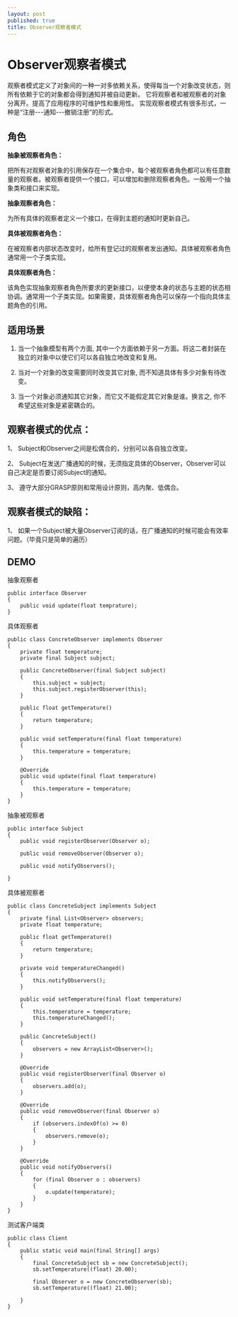 ```yaml
---
layout: post
published: true
title: Observer观察者模式
---
```

# Observer观察者模式

观察者模式定义了对象间的一种一对多依赖关系，使得每当一个对象改变状态，则所有依赖于它的对象都会得到通知并被自动更新。
它将观察者和被观察者的对象分离开。提高了应用程序的可维护性和重用性。
实现观察者模式有很多形式，一种是“注册---通知---撤销注册”的形式。

## 角色

**抽象被观察者角色：**

把所有对观察者对象的引用保存在一个集合中，每个被观察者角色都可以有任意数量的观察者。被观察者提供一个接口，可以增加和删除观察者角色。一般用一个抽象类和接口来实现。

**抽象观察者角色：**

为所有具体的观察者定义一个接口，在得到主题的通知时更新自己。

**具体被观察者角色：**

在被观察者内部状态改变时，给所有登记过的观察者发出通知。具体被观察者角色通常用一个子类实现。

**具体观察者角色：**

该角色实现抽象观察者角色所要求的更新接口，以便使本身的状态与主题的状态相协调。通常用一个子类实现。如果需要，具体观察者角色可以保存一个指向具体主题角色的引用。

## 适用场景

1) 当一个抽象模型有两个方面, 其中一个方面依赖于另一方面。将这二者封装在独立的对象中以使它们可以各自独立地改变和复用。

2) 当对一个对象的改变需要同时改变其它对象, 而不知道具体有多少对象有待改变。

3) 当一个对象必须通知其它对象，而它又不能假定其它对象是谁。换言之, 你不希望这些对象是紧密耦合的。

## 观察者模式的优点：

1、 Subject和Observer之间是松偶合的，分别可以各自独立改变。

2、 Subject在发送广播通知的时候，无须指定具体的Observer，Observer可以自己决定是否要订阅Subject的通知。

3、 遵守大部分GRASP原则和常用设计原则，高内聚、低偶合。

## 观察者模式的缺陷：

1、 如果一个Subject被大量Observer订阅的话，在广播通知的时候可能会有效率问题。（毕竟只是简单的遍历）

## DEMO

抽象观察者

    public interface Observer
    {
        public void update(float temprature);
    }

具体观察者

    public class ConcreteObserver implements Observer
    {
        private float temperature;
        private final Subject subject;

        public ConcreteObserver(final Subject subject)
        {
            this.subject = subject;
            this.subject.registerObserver(this);
        }

        public float getTemperature()
        {
            return temperature;
        }

        public void setTemperature(final float temperature)
        {
            this.temperature = temperature;
        }

        @Override
        public void update(final float temperature)
        {
            this.temperature = temperature;
        }
    }

抽象被观察者

    public interface Subject
    {
        public void registerObserver(Observer o);

        public void removeObserver(Observer o);

        public void notifyObservers();

    }

具体被观察者

    public class ConcreteSubject implements Subject
    {
        private final List<Observer> observers;
        private float temperature;

        public float getTemperature()
        {
            return temperature;
        }

        private void temperatureChanged()
        {
            this.notifyObservers();
        }

        public void setTemperature(final float temperature)
        {
            this.temperature = temperature;
            this.temperatureChanged();
        }

        public ConcreteSubject()
        {
            observers = new ArrayList<Observer>();
        }

        @Override
        public void registerObserver(final Observer o)
        {
            observers.add(o);
        }

        @Override
        public void removeObserver(final Observer o)
        {
            if (observers.indexOf(o) >= 0)
            {
                observers.remove(o);
            }
        }

        @Override
        public void notifyObservers()
        {
            for (final Observer o : observers)
            {
                o.update(temperature);
            }
        }
    }

测试客户端类

    public class Client
    {
        public static void main(final String[] args)
        {
            final ConcreteSubject sb = new ConcreteSubject();
            sb.setTemperature((float) 20.00);

            final Observer o = new ConcreteObserver(sb);
            sb.setTemperature((float) 21.00);

        }
    }
